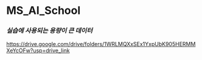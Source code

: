 # MS_AI_School

### *실습에 사용되는 용량이 큰 데이터*
https://drive.google.com/drive/folders/1WRLMQXxSEx1YxpUbK905HERMMXeYcOFw?usp=drive_link
